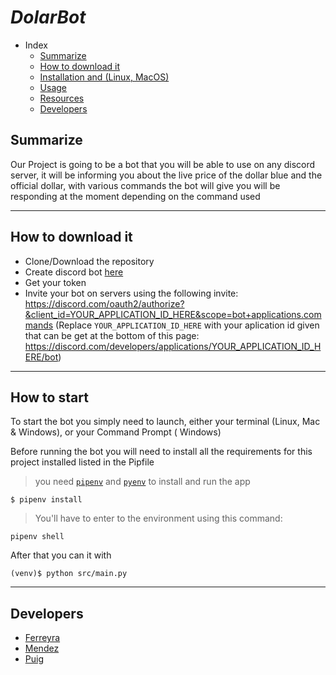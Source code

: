 # *DolarBot*

- Index
  - [Summarize](#summarize)
  - [How to download it](#how-to-download-it)
  - [Installation and (Linux, MacOS)](#installation-and-linux-macos)
  - [Usage](#usage)
  - [Resources](#resources)
  - [Developers](#developers)
## **Summarize**
Our Project is going to be a bot that you will be able to use on any discord server, it will be informing you about the live price of the dollar blue and the official dollar, with various commands the bot will give you will be responding at the moment depending on the command used

---

## How to download it
- Clone/Download the repository
- Create discord bot [here](https://discord.com/developers/applications)
- Get your token
- Invite your bot on servers using the following invite: https://discord.com/oauth2/authorize?&client_id=YOUR_APPLICATION_ID_HERE&scope=bot+applications.commands (Replace `YOUR_APPLICATION_ID_HERE` with your aplication id given that can be get at the bottom of this page: https://discord.com/developers/applications/YOUR_APPLICATION_ID_HERE/bot)

---
## How to start
To start the bot you simply need to launch, either your terminal (Linux, Mac & Windows), or your Command Prompt ( Windows)

Before running the bot you will need to install all the requirements for this project installed listed in the Pipfile
>you need [`pipenv`](https://gist.github.com/planetceres/8adb62494717c71e93c96d8adad26f5c) and [`pyenv`](https://ubunlog.com/en/pyenv-instala-multiples-versiones-de-python-en-tu-sistema/) to install and run the app

```
$ pipenv install  
```
> You'll have to enter to the environment using this command: 
```
pipenv shell
```
After that you can it with
```
(venv)$ python src/main.py
```
---
## Developers
- [Ferreyra](https://github.com/Ferchovich)
- [Mendez](https://github.com/FabricioMendez)
- [Puig](https://github.com/HermesPuig)